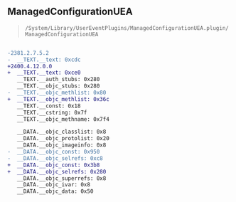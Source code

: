 ## ManagedConfigurationUEA

> `/System/Library/UserEventPlugins/ManagedConfigurationUEA.plugin/ManagedConfigurationUEA`

```diff

-2381.2.7.5.2
-  __TEXT.__text: 0xcdc
+2400.4.12.0.0
+  __TEXT.__text: 0xce0
   __TEXT.__auth_stubs: 0x280
   __TEXT.__objc_stubs: 0x280
-  __TEXT.__objc_methlist: 0x80
+  __TEXT.__objc_methlist: 0x36c
   __TEXT.__const: 0x18
   __TEXT.__cstring: 0x7f
   __TEXT.__objc_methname: 0x7f4

   __DATA.__objc_classlist: 0x8
   __DATA.__objc_protolist: 0x20
   __DATA.__objc_imageinfo: 0x8
-  __DATA.__objc_const: 0x950
-  __DATA.__objc_selrefs: 0xc8
+  __DATA.__objc_const: 0x3b8
+  __DATA.__objc_selrefs: 0x280
   __DATA.__objc_superrefs: 0x8
   __DATA.__objc_ivar: 0x8
   __DATA.__objc_data: 0x50

```
